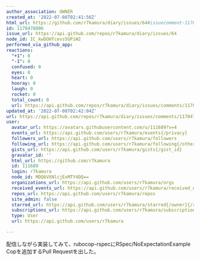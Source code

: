 ```yaml
---
author_association: OWNER
created_at: '2022-07-08T02:41:56Z'
html_url: https://github.com/r7kamura/diary/issues/64#issuecomment-1178478006
id: 1178478006
issue_url: https://api.github.com/repos/r7kamura/diary/issues/64
node_id: IC_kwDOHTcevs5GPiW2
performed_via_github_app: 
reactions:
  "+1": 0
  "-1": 0
  confused: 0
  eyes: 0
  heart: 0
  hooray: 0
  laugh: 0
  rocket: 0
  total_count: 0
  url: https://api.github.com/repos/r7kamura/diary/issues/comments/1178478006/reactions
updated_at: '2022-07-08T02:42:04Z'
url: https://api.github.com/repos/r7kamura/diary/issues/comments/1178478006
user:
  avatar_url: https://avatars.githubusercontent.com/u/111689?v=4
  events_url: https://api.github.com/users/r7kamura/events{/privacy}
  followers_url: https://api.github.com/users/r7kamura/followers
  following_url: https://api.github.com/users/r7kamura/following{/other_user}
  gists_url: https://api.github.com/users/r7kamura/gists{/gist_id}
  gravatar_id: ''
  html_url: https://github.com/r7kamura
  id: 111689
  login: r7kamura
  node_id: MDQ6VXNlcjExMTY4OQ==
  organizations_url: https://api.github.com/users/r7kamura/orgs
  received_events_url: https://api.github.com/users/r7kamura/received_events
  repos_url: https://api.github.com/users/r7kamura/repos
  site_admin: false
  starred_url: https://api.github.com/users/r7kamura/starred{/owner}{/repo}
  subscriptions_url: https://api.github.com/users/r7kamura/subscriptions
  type: User
  url: https://api.github.com/users/r7kamura

---
```

配信しながら実装してみて、rubocop-rspecにRSpec/NoExpectationExample Copを追加するPull Requestを出した。